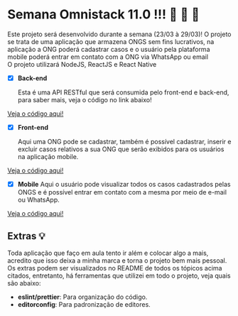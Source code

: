 # Semana Omnistack 11.0 !!! :rocket: :rocket: :rocket:

Este projeto será desenvolvido durante a semana (23/03 à 29/03)!
  O projeto se trata de uma aplicação que armazena ONGS sem fins lucrativos,
  na aplicação a ONG poderá cadastrar casos e o usuário pela plataforma mobile
  poderá entrar em contato com a ONG via WhatsApp ou email<br>
O projeto utilizará NodeJS, ReactJS e React Native<br>

- [x] **Back-end**

  Esta é uma API RESTful que será consumida pelo front-end e back-end, para saber mais, veja o código no link abaixo!
  
[Veja o código aqui!](https://github.com/saleszera/Omnistack-11/tree/master/aulas/backend)

- [x] **Front-end**


  Aqui uma ONG pode se cadastrar, também é possível cadastrar, inserir e excluir casos relativos a sua ONG que serão exibidos para os usuários na aplicação mobile.

[Veja o código aqui!](https://github.com/saleszera/Omnistack-11/tree/master/aulas/frontend)

- [x] **Mobile**
Aqui o usuário pode visualizar todos os casos cadastrados pelas ONGS e é possível entrar em contato com a mesma por meio de e-mail ou WhatsApp.

[Veja o código aqui!](https://github.com/saleszera/Omnistack-11/tree/master/aulas/mobile)

## Extras :bulb:

Toda aplicação que faço em aula tento ir além e colocar algo a mais, acredito que isso deixa a minha marca e torna o projeto bem mais pessoal. Os extras podem ser visualizados no README de todos os tópicos acima citados, entretanto, há ferramentas que utilizei em todo o projeto, veja quais são abaixo:

- **eslint/prettier**: Para organização do código.
- **editorconfig**: Para padronização de editores.
